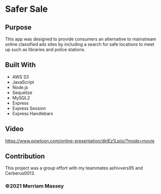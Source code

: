 # Safer Sale

## Purpose

This app was designed to provide consumers an alternative to mainstream online classified ads sites by including a search for safe locations to meet up such as libraries and police stations.

## Built With

- AWS S3
- JavaScript
- Node.js
- Sequelize
- MySQL2
- Express
- Express Session
- Express Handlebars

## Video

https://www.powtoon.com/online-presentation/dktEz1Lpiix/?mode=movie

## Contribution

This project was a group effort with my teammates ashivvers95 and Cerberus0013.

### ©️2021 Merriam Massey

